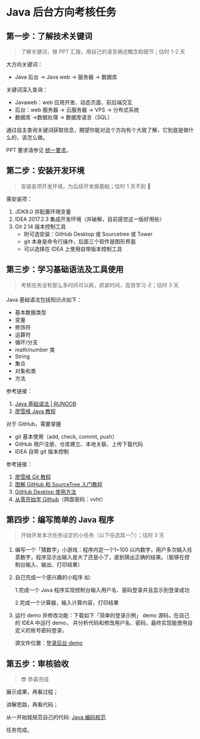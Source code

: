 # Java 后台方向考核任务

## 第一步：了解技术关键词

> 了解关键词，做 PPT 汇报，用自己的语言阐述概念和细节；估时 1-2 天

大方向关键词：

- Java 后台 -> Java web -> 服务器 -> 数据库

关键词深入查询：

- Javaweb：web 应用开发、动态页面、前后端交互
- 后台：web 服务器 -> 云服务器 -> VPS -> 分布式系统  
- 数据库 ->数据处理 -> 数据库语言（SQL）

通过自主查询关键词获取信息，期望你能对这个方向有个大致了解，它到底是做什么的，该怎么做。

PPT 要求请参见 [统一要求](/#统一要求)。


## 第二步：安装开发环境

> 安装各项开发环境，为后续开发做基础；估时 1 天不到 :speak_no_evil:

需安装项：

1. JDK8.0 并配置环境变量
2. IDEA 2017.2.3 集成开发环境（并破解，目前感觉这一版好用些）
3. Git 2.14 版本控制工具
   - 附可选安装：GitHub Desktop 或 Sourcetree 或 Tower
   - git 本身是命令行操作，后面三个软件是图形界面
   - 可以选择在 IDEA 上使用自带版本控制工具


## 第三步：学习基础语法及工具使用

> ​考核任务没有那么多时间可以耗，抓紧时间，高效学习  :v:；估时 3 天

Java 基础语法包括知识点如下：

- 基本数据类型
- 变量
- 修饰符
- 运算符
- 循环/分支
- math/number 类
- String
- 集合
- 对象和类
- 方法

参考链接：

1. [Java 基础语法 | RUNOOB](http://www.runoob.com/java/java-basic-syntax.html)
2. [廖雪峰 Java 教程](https://www.liaoxuefeng.com/webpage/java)

对于 GitHub，需要掌握 

- git 基本使用（add, check, commit, push）
- GitHub 用户注册、仓库建立、本地关联、上传下载代码
- IDEA  自带 git 版本控制

参考链接：

1. [廖雪峰 Git 教程](https://www.liaoxuefeng.com/wiki/0013739516305929606dd18361248578c67b8067c8c017b000)
2. [图解 GitHub 和 SourceTree 入门教程](http://blog.csdn.net/collonn/article/details/39259227)
3. [GitHub Desktop 使用方法](http://blog.csdn.net/harryptter/article/details/51363473)
4. [从零开始学 Github](https://pan.baidu.com/s/1gfMQrtx)（网盘密码：vvht）


## 第四步：编写简单的 Java 程序

> 开始开发本次任务设定的小任务（以下任选其一:hand:）；估时 3 天

1. 编写一个「猜数字」小游戏：程序内定一个1~100 以内数字，用户多次输入任意数字，程序显示出输入是大了还是小了，直到猜出正确的结果。（能够在控制台输入、输出、打印结果）

2. 自己完成一个感兴趣的小程序 如:  

    1.完成一个 Java 程序实现控制台输入用户名、密码登录并且显示到登录成功  

    2.完成一个计算器，输入计算内容，打印结果  

3. 运行 demo 并修改功能：下载如下「简单的登录示例」 demo 源码，在自己的 IDEA 中运行 demo， 并分析代码和修改用户名、密码，最终实现能使用自定义的账号密码登录。

    源文件位置：[登录后台 demo](https://github.com/WNCG/java-task/tree/master/Task_1/Demo)

## 第五步：审核验收

> :sunglasses: 恭喜完成

展示成果，再看过程；

讲解思路，再看代码；

从一开始就规范自己的代码: [Java 编码规范](https://yq.aliyun.com/articles/69327)

任务完成。

